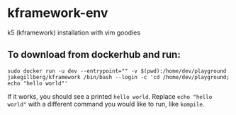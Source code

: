 # kframework-env
k5 (kframework) installation with vim goodies

## To download from dockerhub and run:
```
sudo docker run -u dev --entrypoint="" -v $(pwd):/home/dev/playground jakegillberg/kframework /bin/bash --login -c 'cd /home/dev/playground; echo "hello world"'
```
If it works, you should see a printed `hello world`. Replace `echo "hello world"` with a different command you would like to run, like `kompile`.
